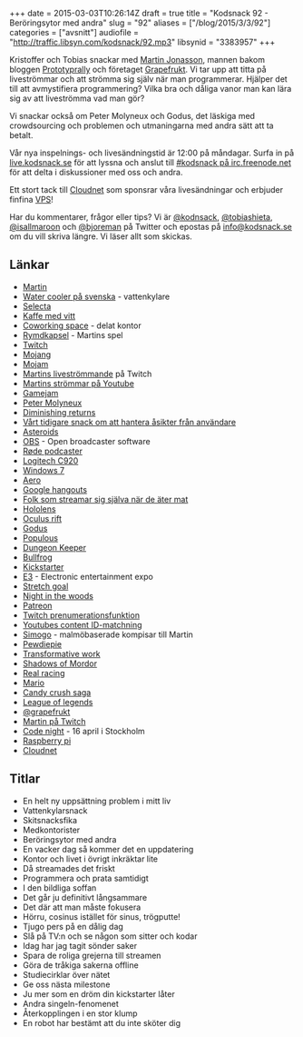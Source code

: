 +++
date = 2015-03-03T10:26:14Z
draft = true
title = "Kodsnack 92 - Beröringsytor med andra"
slug = "92"
aliases = ["/blog/2015/3/3/92"]
categories = ["avsnitt"]
audiofile = "http://traffic.libsyn.com/kodsnack/92.mp3"
libsynid = "3383957"
+++

Kristoffer och Tobias snackar med [Martin Jonasson](http://twitter.com/grapefrukt), mannen bakom bloggen [Prototyprally](prototyprally.com) och företaget [Grapefrukt](grapefrukt.com). Vi tar upp att titta på liveströmmar och att strömma sig själv när man programmerar. Hjälper det till att avmystifiera programmering? Vilka bra och dåliga vanor man kan lära sig av att liveströmma vad man gör?

Vi snackar också om Peter Molyneux och Godus, det läskiga med crowdsourcing och problemen och utmaningarna med andra sätt att ta betalt.

Vår nya inspelnings- och livesändningstid är 12:00 på måndagar. Surfa in på [live.kodsnack.se](http://live.kodsnack.se) för att lyssna och anslut till [#kodsnack på irc.freenode.net](irc://irc.freenode.net:+7000/kodsnack) för att delta i diskussioner med oss och andra.

Ett stort tack till [Cloudnet](http://www.cloudnet.se) som sponsrar våra livesändningar och erbjuder finfina  [VPS](http://en.wikipedia.org/wiki/Virtual_private_server)!

Har du kommentarer, frågor eller tips? Vi är [@kodnsack](https://www.twitter.com/kodsnack), [@tobiashieta](https://www.twitter.com/tobiashieta), [@isallmaroon](https://www.twitter.com/isallmaroon) och [@bjoreman](https://www.twitter.com/bjoreman) på Twitter och epostas på [info@kodsnack.se](mailto:info@kodsnack.se) om du vill skriva längre. Vi läser allt som skickas.

## Länkar ##
*  [Martin](http://twitter.com/grapefrukt)
* [Water cooler på svenska](https://www.google.se/search?q=vattenkylare&client=safari&rls=en&tbm=isch&tbo=u&source=univ&sa=X&ei=e6HnVKjKEcPMyAO634DIDQ&ved=0CDwQsAQ&biw=1063&bih=900) - vattenkylare
* [Selecta](http://www.selecta.se/Home/)
* [Kaffe med vitt](http://matkalkyl.se/se-vittpulvertillkaffe35fett.php)
* [Coworking space](http://en.wikipedia.org/wiki/Coworking) - delat kontor
* [Rymdkapsel](http://rymdkapsel.com/) - Martins spel
* [Twitch](http://www.twitch.tv/)
* [Mojang](http://en.wikipedia.org/wiki/Mojang)
* [Mojam](http://minecraft.gamepedia.com/Mojam)
* [Martins liveströmmande](http://www.twitch.tv/grpfrkt/) på Twitch
* [Martins strömmar på Youtube](https://www.youtube.com/user/grapefrukt)
* [Gamejam](http://en.wikipedia.org/wiki/Peter_Molyneux)
* [Peter Molyneux](http://en.wikipedia.org/wiki/Diminishing_returns)
* [Diminishing returns](http://kodsnack.se/90/)
* [Vårt tidigare snack om att hantera åsikter från användare](http://en.wikipedia.org/wiki/Asteroids_%28video_game%29)
* [Asteroids](https://obsproject.com/)
* [OBS](http://www.rode.com/microphones/podcaster) - Open broadcaster software
* [Røde podcaster](http://www.logitech.com/sv-se/product/hd-pro-webcam-c920)
* [Logitech C920](http://en.wikipedia.org/wiki/Windows_7)
* [Windows 7](http://en.wikipedia.org/wiki/Windows_Aero)
* [Aero](http://en.wikipedia.org/wiki/Google_Hangouts)
* [Google hangouts](http://www.bbc.com/news/magazine-31130947)
* [Folk som streamar sig själva när de äter mat](http://en.wikipedia.org/wiki/Windows_Holographic#Microsoft_HoloLens)
* [Hololens](http://en.wikipedia.org/wiki/Oculus_Rift)
* [Oculus rift](http://en.wikipedia.org/wiki/Godus)
* [Godus](http://en.wikipedia.org/wiki/Populous)
* [Populous](http://en.wikipedia.org/wiki/Dungeon_Keeper)
* [Dungeon Keeper](http://en.wikipedia.org/wiki/Bullfrog_Productions)
* [Bullfrog](http://en.wikipedia.org/wiki/Kickstarter)
* [Kickstarter](http://en.wikipedia.org/wiki/Electronic_Entertainment_Expo)
* [E3](https://www.kickstarter.com/help/search?utf8=%E2%9C%93&term=what+are+stretch+goals%3F) - Electronic entertainment expo
* [Stretch goal](http://www.nightinthewoods.com/)
* [Night in the woods](https://www.patreon.com/)
* [Patreon](http://www.twitch.tv/p/partners)
* [Twitch prenumerationsfunktion](https://support.google.com/youtube/answer/2797370?hl=sv)
* [Youtubes content ID-matchning](http://simogo.com/)
* [Simogo](http://en.wikipedia.org/wiki/PewDiePie) - malmöbaserade kompisar till Martin
* [Pewdiepie](http://en.wikipedia.org/wiki/Transformation_%28law%29)
* [Transformative work](http://en.wikipedia.org/wiki/Shadows_of_Mordor)
* [Shadows of Mordor](http://en.wikipedia.org/wiki/Real_Racing)
* [Real racing](http://en.wikipedia.org/wiki/Mario)
* [Mario](http://en.wikipedia.org/wiki/Candy_Crush_Saga)
* [Candy crush saga](http://en.wikipedia.org/wiki/League_of_Legends)
* [League of legends](https://twitter.com/grapefrukt)
* [@grapefrukt](http://grapefrukt.com/)
* [Martin på Twitch](http://www.twitch.tv/grpfrkt/)
* [Code night](http://event.computersweden.se/codenight/) - 16 april i Stockholm
* [Raspberry pi](http://www.raspberrypi.org/help/what-is-a-raspberry-pi/)
* [Cloudnet](http://www.cloudnet.se/)

## Titlar ##
* En helt ny uppsättning problem i mitt liv
* Vattenkylarsnack
* Skitsnacksfika
* Medkontorister
* Beröringsytor med andra
* En vacker dag så kommer det en uppdatering
* Kontor och livet i övrigt inkräktar lite
* Då streamades det friskt
* Programmera och prata samtidigt
* I den bildliga soffan
* Det går ju definitivt långsammare
* Det där att man måste fokusera
* Hörru, cosinus istället för sinus, trögputte!
* Tjugo pers på en dålig dag
* Slå på TV:n och se någon som sitter och kodar
* Idag har jag tagit sönder saker
* Spara de roliga grejerna till streamen
* Göra de tråkiga sakerna offline
* Studiecirklar över nätet
* Ge oss nästa milestone
* Ju mer som en dröm din kickstarter låter
* Andra singeln-fenomenet
* Återkopplingen i en stor klump
* En robot har bestämt att du inte sköter dig